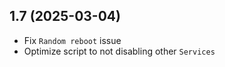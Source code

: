 ## 1.7 (2025-03-04)
- Fix `Random reboot` issue 
- Optimize script to not disabling other `Services`
